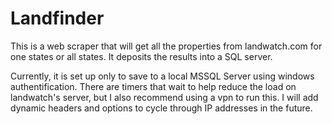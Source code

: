 # Landfinder
This is a web scraper that will get all the properties from landwatch.com for one states or all states. It deposits the results into a SQL server.

Currently, it is set up only to save to a local MSSQL Server using windows authentification. There are timers that wait to help reduce the load on landwatch's server, but I also recommend using a vpn to run this. I will add dynamic headers and options to cycle through IP addresses in the future. 
